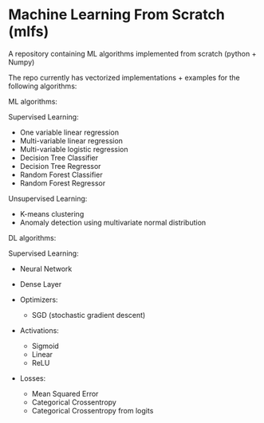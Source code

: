 # Machine Learning From Scratch (mlfs)

A repository containing ML algorithms implemented from scratch (python + Numpy)

The repo currently has vectorized implementations + examples for the following algorithms:

ML algorithms:

Supervised Learning:

* One variable linear regression
* Multi-variable linear regression
* Multi-variable logistic regression
* Decision Tree Classifier
* Decision Tree Regressor
* Random Forest Classifier
* Random Forest Regressor

Unsupervised Learning:

* K-means clustering
* Anomaly detection using multivariate normal distribution


DL algorithms:

Supervised Learning:

* Neural Network
* Dense Layer

* Optimizers:
	* SGD (stochastic gradient descent)

* Activations:
	* Sigmoid
	* Linear
	* ReLU

* Losses:
	* Mean Squared Error
	* Categorical Crossentropy
	* Categorical Crossentropy from logits

